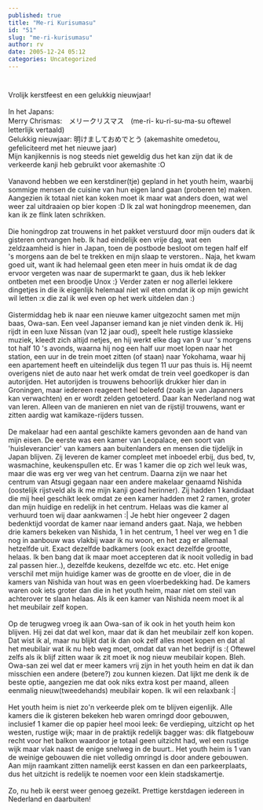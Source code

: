 ```yaml
---
published: true
title: "Me-ri Kurisumasu"
id: "51"
slug: "me-ri-kurisumasu"
author: rv
date: 2005-12-24 05:12
categories: Uncategorized
---
```

<a href="https://photos1.blogger.com/blogger/5743/1473/1600/kaart5.jpg"><img style="display:block;text-align:center;cursor:pointer;margin:0 auto 10px;" src="https://photos1.blogger.com/blogger/5743/1473/400/kaart5.jpg" alt="" border="0" /></a><br />Vrolijk kerstfeest en een gelukkig nieuwjaar!<br /><br />In het Japans:<br />Merry Chrismas:　メリークリスマス　(me-ri- ku-ri-su-ma-su oftewel letterlijk vertaald)<br />Gelukkig nieuwjaar: 明けましておめでとう (akemashite omedetou, gefeliciteerd met het nieuwe jaar)<br />Mijn kanjikennis is nog steeds niet geweldig dus het kan zijn dat ik de verkeerde kanji heb gebruikt voor akemashite :O<br /><br />Vanavond hebben we een kerstdiner(tje) gepland in het youth heim, waarbij sommige mensen de cuisine van hun eigen land gaan (proberen te) maken. Aangezien ik totaal niet kan koken moet ik maar wat anders doen, wat wel weer zal uitdraaien op bier kopen :D Ik zal wat honingdrop meenemen, dan kan ik ze flink laten schrikken.<br /><br />Die honingdrop zat trouwens in het pakket verstuurd door mijn ouders dat ik gisteren ontvangen heb. Ik had eindelijk een vrije dag, wat een zeldzaamheid is hier in Japan, toen de postbode besloot om tegen half elf 's morgens aan de bel te trekken en mijn slaap te verstoren.. Naja, het kwam goed uit, want ik had helemaal geen eten meer in huis omdat ik de dag ervoor vergeten was naar de supermarkt te gaan, dus ik heb lekker ontbeten met een broodje Unox :} Verder zaten er nog allerlei lekkere dingetjes in die ik eigenlijk helemaal niet wil eten omdat ik op mijn gewicht wil letten :x die zal ik wel even op het werk uitdelen dan :)<br /><br />Gistermiddag heb ik naar een nieuwe kamer uitgezocht samen met mijn baas, Owa-san. Een veel Japanser iemand kan je niet vinden denk ik. Hij rijdt in een luxe Nissan (van 12 jaar oud), speelt hele rustige klassieke muziek, kleedt zich altijd netjes, en hij werkt elke dag van 9 uur 's morgens tot half 10 's avonds, waarna hij nog een half uur moet lopen naar het station, een uur in de trein moet zitten (of staan) naar Yokohama, waar hij een apartement heeft en uiteindelijk dus tegen 11 uur pas thuis is. Hij neemt overigens niet de auto naar het werk omdat de trein veel goedkoper is dan autorijden. Het autorijden is trouwens behoorlijk drukker hier dan in Groningen, maar iedereen reageert heel beleefd (zoals je van Japanners kan verwachten) en er wordt zelden getoeterd. Daar kan Nederland nog wat van leren. Alleen van de manieren en niet van de rijstijl trouwens, want er zitten aardig wat kamikaze-rijders tussen.<br /><br />De makelaar had een aantal geschikte kamers gevonden aan de hand van mijn eisen. De eerste was een kamer van Leopalace, een soort van 'huisleverancier' van kamers aan buitenlanders en mensen die tijdelijk in Japan blijven. Zij leveren de kamer compleet met inboedel erbij, dus bed, tv, wasmachine, keukenspullen etc. Er was 1 kamer die op zich wel leuk was, maar die was erg ver weg van het centrum. Daarna zijn we naar het centrum van Atsugi gegaan naar een andere makelaar genaamd Nishida (oostelijk rijstveld als ik me mijn kanji goed herinner). Zij hadden 1 kandidaat die mij heel geschikt leek omdat ze een kamer hadden met 2 ramen, groter dan mijn huidige en redelijk in het centrum. Helaas was die kamer al verhuurd toen wij daar aankwamen :| Je hebt hier ongeveer 2 dagen bedenktijd voordat de kamer naar iemand anders gaat. Naja, we hebben drie kamers bekeken van Nishida, 1 in het centrum, 1 heel ver weg en 1 die nog in aanbouw was vlakbij waar ik nu woon, en het zag er allemaal hetzelfde uit. Exact dezelfde badkamers (ook exact dezelfde grootte, helaas. Ik ben bang dat ik maar moet accepteren dat ik nooit volledig in bad zal passen hier..), dezelfde keukens, dezelfde wc etc. etc. Het enige verschil met mijn huidige kamer was de grootte en de vloer, die in de kamers van Nishida van hout was en geen vloerbedekking had. De kamers waren ook iets groter dan die in het youth heim, maar niet om steil van achterover te slaan helaas. Als ik een kamer van Nishida neem moet ik al het meubilair zelf kopen.<br /><br />Op de terugweg vroeg ik aan Owa-san of ik ook in het youth heim kon blijven. Hij zei dat dat wel kon, maar dat ik dan het meubilair zelf kon kopen. Dat wist ik al, maar nu blijkt dat ik dan ook zelf alles moet kopen en dat al het meubilair wat ik nu heb weg moet, omdat dat van het bedrijf is :( Oftewel zelfs als ik blijf zitten waar ik zit moet ik nog nieuw meubilair kopen. Bleh. Owa-san zei wel dat er meer kamers vrij zijn in het youth heim en dat ik dan misschien een andere (betere?) zou kunnen kiezen. Dat lijkt me denk ik de beste optie, aangezien me dat ook niks extra kost per maand, alleen eenmalig nieuw(tweedehands) meubilair kopen. Ik wil een relaxbank :|<br /><br />Het youth heim is niet zo'n verkeerde plek om te blijven eigenlijk. Alle kamers die ik gisteren bekeken heb waren omringd door gebouwen, inclusief 1 kamer die op papier heel mooi leek: 6e verdieping, uitzicht op het westen, rustige wijk; maar in de praktijk redelijk bagger was: dik flatgebouw recht voor het balkon waardoor je totaal geen uitzicht had, wel een rustige wijk maar vlak naast de enige snelweg in de buurt.. Het youth heim is 1 van de weinige gebouwen die niet volledig omringd is door andere gebouwen. Aan mijn raamkant zitten namelijk eerst kassen en dan een parkeerplaats, dus het uitzicht is redelijk te noemen voor een klein stadskamertje.<br /><br />Zo, nu heb ik eerst weer genoeg gezeikt. Prettige kerstdagen iedereen in Nederland en daarbuiten!